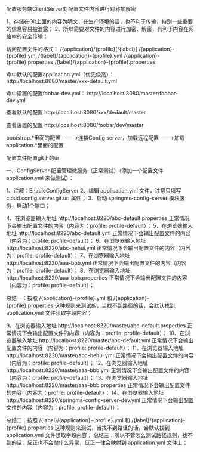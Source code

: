 配置服务端ClientServer对配置文件内容进行对称加解密


1、存储在Git上面的内容为明文，在生产环境的话，也不利于传输，特别一些重要的信息容易被泄露；
2、所以需要对文件的内容进行加密、解密，有利于内容在网络中的安全传输；


访问配置文件的格式：
/{application}/{profile}[/{label}]
/{application}-{profile}.yml
/{label}/{application}-{profile}.yml
/{application}-{profile}.properties
/{label}/{application}-{profile}.properties

命中默认的配置application.yml（优先级高）：
http://localhost:8080/master/xxx-default.yml

命中设置的配置foobar-dev.yml：
http://localhost:8080/master/foobar-dev.yml

查看默认的配置
http://localhost:8080/xxx/dedault/master

查看设置的配置
http://localhost:8080/foobar/dev/master

bootstrap.*里面的配置   ---->连接Config server，加载远程配置    --->加载application.*里面的配置


配置文件配置git上的uri

一、ConfigServer 配置管理微服务（正常测试）（添加一个配置文件 application.yml 来做测试）：

 1、注解：EnableConfigServer
 2、编辑 application.yml 文件，注意只填写 cloud.config.server.git.uri 属性；
 3、启动 springms-config-server 模块服务，启动1个端口；

 4、在浏览器输入地址 http://localhost:8220/abc-default.properties 正常情况下会输出配置文件的内容（内容为：profile: profile-default）；
 5、在浏览器输入地址 http://localhost:8220/abc-default.yml 正常情况下会输出配置文件的内容（内容为：profile: profile-default）；
 6、在浏览器输入地址 http://localhost:8220/abc-hehui.yml 正常情况下会输出配置文件的内容（内容为：profile: profile-default）；
 7、在浏览器输入地址 http://localhost:8220/aaa-bbb.yml 正常情况下会输出配置文件的内容（内容为：profile: profile-default）；
 8、在浏览器输入地址 http://localhost:8220/aaa-bbb.properties 正常情况下会输出配置文件的内容（内容为：profile: profile-default）；

 总结一：按照 /{application}-{profile}.yml 和 /{application}-{profile}.properties 这种规则来测试的，当找不到路径的话，会默认找到 application.yml 文件读取字段内容；

 9、在浏览器输入地址 http://localhost:8220/master/abc-default.properties 正常情况下会输出配置文件的内容（内容为：profile: profile-default）；
 10、在浏览器输入地址 http://localhost:8220/master/abc-default.yml 正常情况下会输出配置文件的内容（内容为：profile: profile-default）；
 11、在浏览器输入地址 http://localhost:8220/master/abc-hehui.yml 正常情况下会输出配置文件的内容（内容为：profile: profile-default）；
 12、在浏览器输入地址 http://localhost:8220/master/aaa-bbb.yml 正常情况下会输出配置文件的内容（内容为：profile: profile-default）；
 13、在浏览器输入地址 http://localhost:8220/master/aaa-bbb.properties 正常情况下会输出配置文件的内容（内容为：profile: profile-default）；
 14、在浏览器输入地址 http://localhost:8220/springms-config-server-dev.yml 正常情况下会输出配置文件的内容（内容为：profile: profile-default）；

 总结二：按照 /{label}/{application}-{profile}.yml 和 /{label}/{application}-{profile}.properties 这种规则来测试，当找不到路径的话，会默认找到 application.yml 文件读取字段内容；
 总结三：所以不管怎么测试路径规则，找不到的话，反正也不会抛什么异常，反正一律会映射到 application.yml 文件上；

